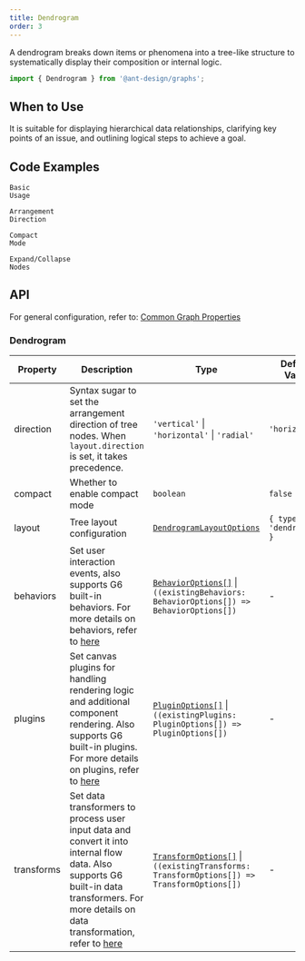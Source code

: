 ```yaml
---
title: Dendrogram
order: 3
---
```


A dendrogram breaks down items or phenomena into a tree-like structure to systematically display their composition or internal logic.

```js
import { Dendrogram } from '@ant-design/graphs';
```

## When to Use

It is suitable for displaying hierarchical data relationships, clarifying key points of an issue, and outlining logical steps to achieve a goal.

## Code Examples

<code id="demo-dendrogram-default" src="./demos/dendrogram/default.tsx" description="A simple demonstration.">Basic Usage</code>

<code id="demo-dendrogram-direction" src="./demos/dendrogram/direction.tsx" description="Use the syntax sugar `direction` to set the arrangement of child nodes as `vertical` or `radial`. If `direction` is not set, the default is `horizontal`. Note that the label placement will adjust based on the `direction`, but if `node.style.labelPlacement` is set, it takes precedence.">Arrangement Direction</code>

<code id="demo-dendrogram-compact" src="./demos/dendrogram/compact.tsx" description="Use the `compact` configuration for compact mode.">Compact Mode</code>

<code id="demo-dendrogram-collapse-expand" src="./demos/dendrogram/collapse-expand.tsx" description="Add G6's built-in CollapseExpand interaction, allowing nodes to expand/collapse on double-click. For more built-in interactions, refer to [here](https://g6.antv.antgroup.com/en/manual/core-concept/behavior).">Expand/Collapse Nodes</code>

## API

For general configuration, refer to: [Common Graph Properties](./overview#common-graph-properties)

### Dendrogram

| Property | Description | Type | Default Value |
| --- | --- | --- | --- |
| direction | Syntax sugar to set the arrangement direction of tree nodes. When `layout.direction` is set, it takes precedence. | `'vertical'` \| `'horizontal'` \| `'radial'` | `'horizontal'` |
| compact | Whether to enable compact mode | `boolean` | `false` |
| layout | Tree layout configuration | [`DendrogramLayoutOptions`](https://g6.antv.antgroup.com/en/api/layouts/dendrogram-layout) | `{ type: 'dendrogram' }` |
| behaviors | Set user interaction events, also supports G6 built-in behaviors. For more details on behaviors, refer to [here](https://g6.antv.antgroup.com/en/manual/core-concept/behavior) | [`BehaviorOptions[]`](https://g6.antv.antgroup.com/en/api/behaviors/brush-select) \| `((existingBehaviors: BehaviorOptions[]) => BehaviorOptions[])` | - |
| plugins   | Set canvas plugins for handling rendering logic and additional component rendering. Also supports G6 built-in plugins. For more details on plugins, refer to [here](https://g6.antv.antgroup.com/en/manual/core-concept/plugin) | [`PluginOptions[]`](https://g6.antv.antgroup.com/en/api/plugins/background) \| `((existingPlugins: PluginOptions[]) => PluginOptions[])` | - |
| transforms | Set data transformers to process user input data and convert it into internal flow data. Also supports G6 built-in data transformers. For more details on data transformation, refer to [here](https://g6.antv.antgroup.com/en/api/transforms/map-node-size) | [`TransformOptions[]`](https://g6.antv.antgroup.com/en/api/transforms/map-node-size) \| `((existingTransforms: TransformOptions[]) => TransformOptions[])` | - |

